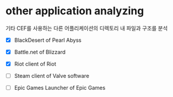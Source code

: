 # other application analyzing
기타 CEF를 사용하는 다른 어플리케이션의 디렉토리 내 파일과 구조를 분석
- [x] BlackDesert of Pearl Abyss 

- [x] Battle.net of Blizzard

- [x] Riot client of Riot 

- [ ] Steam client of Valve software

- [ ] Epic Games Launcher of Epic Games

